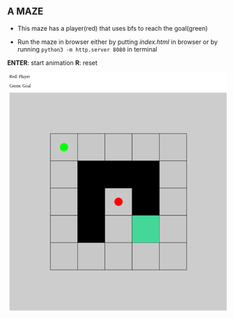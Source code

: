 ## A MAZE
- This maze has a player(red) that uses bfs to reach the goal(green)

- Run the maze in browser either by putting *index.html* in browser or by running `python3 -m http.server 8080` in terminal 

**ENTER**: start animation 
**R**: reset

![maze](maze.png)
